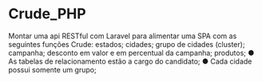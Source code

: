 # Crude_PHP
Montar uma api RESTful com Laravel para alimentar uma SPA com as seguintes funções Crude:  estados; cidades;  grupo de cidades (cluster); campanha;  desconto em valor e em percentual da campanha;  produtos; ● As tabelas de relacionamento estão a cargo do candidato; ● Cada cidade possui somente um grupo;
